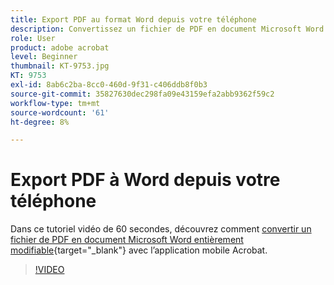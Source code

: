 ```yaml
---
title: Export PDF au format Word depuis votre téléphone
description: Convertissez un fichier de PDF en document Microsoft Word entièrement modifiable avec l’application mobile Acrobat
role: User
product: adobe acrobat
level: Beginner
thumbnail: KT-9753.jpg
KT: 9753
exl-id: 8ab6c2ba-8cc0-460d-9f31-c406ddb8f0b3
source-git-commit: 35827630dec298fa09e43159efa2abb9362f59c2
workflow-type: tm+mt
source-wordcount: '61'
ht-degree: 8%

---
```


# Export PDF à Word depuis votre téléphone

Dans ce tutoriel vidéo de 60 secondes, découvrez comment [convertir un fichier de PDF en document Microsoft Word entièrement modifiable](https://www.adobe.com/fr/acrobat/online/pdf-to-word.html){target=&quot;_blank&quot;} avec l’application mobile Acrobat.

>[!VIDEO](https://video.tv.adobe.com/v/340214?hidetitle=true)
